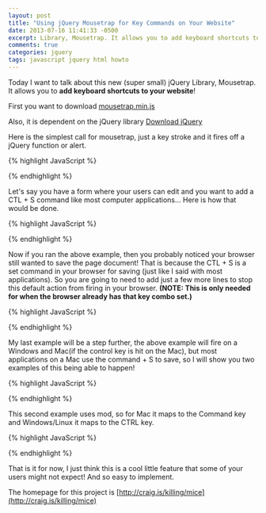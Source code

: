 ```yaml
---
layout: post
title: "Using jQuery Mousetrap for Key Commands on Your Website"
date: 2013-07-16 11:41:33 -0500
excerpt: Library, Mousetrap. It allows you to add keyboard shortcuts to your website
comments: true
categories: jquery
tags: javascript jquery html howto
---
```

Today I want to talk about this new (super small) jQuery Library, Mousetrap. It allows you to **add keyboard shortcuts to your website**!

First you want to download <a href="https://github.com/ccampbell/mousetrap" class="btn btn-default" target="_blank" rel="noopener">mousetrap.min.js</a>

Also, it is dependent on the jQuery library <a href="https://jquery.com/download/" class="btn btn-default" target="_blank" rel="noopener">Download jQuery</a>

Here is the simplest call for mousetrap, just a key stroke and it fires off a jQuery function or alert.

{% highlight JavaScript %}
<script type="text/javascript">
  // single key set
  Mousetrap.bind('a', function() {
    alert('You have pressed a!');
  });
</script>
{% endhighlight %}

Let's say you have a form where your users can edit and you want to add a CTL + S command like most computer applications... Here is how that would be done.

{% highlight JavaScript %}
<script type="text/javascript">
  // multi-key set
  Mousetrap.bind('ctrl+s', function(e) {
    alert('My first multi-key function call!');
  });
</script>
{% endhighlight %}

Now if you ran the above example, then you probably noticed your browser still wanted to save the page document! That is because the CTL + S is a set command in your browser for saving (just like I said with most applications). So you are going to need to add just a few more lines to stop this default action from firing in your browser. **(NOTE: This is only needed for when the browser already has that key combo set.)**

{% highlight JavaScript %}
<script type="text/javascript">
  // multi-key set
  Mousetrap.bind('ctrl+s', function(e) {
    if (e.preventDefault) {
      e.preventDefault();
    } else {
      // internet explorer
      e.returnValue = false;
    }
    alert('My first multi-key function call!');
  });
</script>
{% endhighlight %}

My last example will be a step further, the above example will fire on a Windows and Mac(if the control key is hit on the Mac), but most applications on a Mac use the command + S to save, so I will show you two examples of this being able to happen!

{% highlight JavaScript %}
<script type="text/javascript">
  // multiple key commands to the same function
  Mousetrap.bind(['ctrl+s', 'command+s'], function(e) {
    // do stuff
  }
</script>
{% endhighlight %}

This second example uses mod, so for Mac it maps to the Command key and Windows/Linux it maps to the CTRL key.

{% highlight JavaScript %}
<script type="text/javascript">
  // multiple key commands to the same function
  Mousetrap.bind('mod+s', function(e) {
    // do stuff
  }
</script>
{% endhighlight %}

That is it for now, I just think this is a cool little feature that some of your users might not expect! And so easy to implement.

The homepage for this project is [http://craig.is/killing/mice](http://craig.is/killing/mice)
